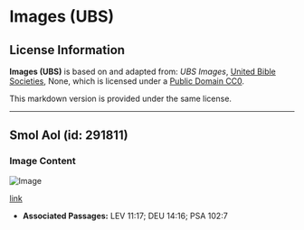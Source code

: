 # Images (UBS)

## License Information

**Images (UBS)** is based on and adapted from: _UBS Images_, [United Bible Societies](https://unitedbiblesocieties.org/), None, which is licensed under a [Public Domain CC0](https://creativecommons.org/public-domain/cc0/).

This markdown version is provided under the same license.



--------------------------------

## Smol Aol (id: 291811)

### Image Content

![Image](https://cdn.aquifer.bible/aquifer-content/resources/Media/WEB-0600_little_owl.jpg)

[link](https://cdn.aquifer.bible/aquifer-content/resources/Media/WEB-0600_little_owl.jpg)

* **Associated Passages:** LEV 11:17; DEU 14:16; PSA 102:7

